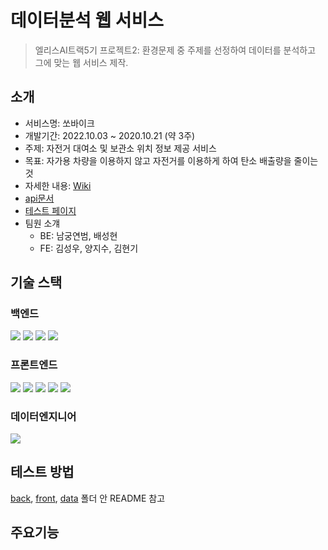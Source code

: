 # 데이터분석 웹 서비스
> 엘리스AI트랙5기 프로젝트2: 환경문제 중 주제를 선정하여 데이터를 분석하고 그에 맞는 웹 서비스 제작.

## 소개
- 서비스명: 쏘바이크
- 개발기간: 2022.10.03 ~ 2020.10.21 (약 3주) 
- 주제: 자전거 대여소 및 보관소 위치 정보 제공 서비스
- 목표: 자가용 차량을 이용하지 않고 자전거를 이용하게 하여 탄소 배출량을 줄이는 것
- 자세한 내용: [Wiki](https://kdt-gitlab.elice.io/ai_track/class05/data_project/team03/-/wikis/%EC%97%98%EB%A6%AC%EC%8A%A4%ED%94%84%EB%A1%9C%EC%A0%9D%ED%8A%B82-3%ED%8C%80-%EC%9E%84%EC%8B%9C-%EA%B8%B0%ED%9A%8D%EC%84%9C)
- [api문서](https://www.notion.so/elice/157ecab66df34fd6908ede22d2ac8435?v=3888a43655f342f28c791d14577a8a80)
- [테스트 페이지](http://kdt-ai5-team03.elicecoding.com)
- 팀원 소걔
  - BE: 남궁연범, 배성현
  - FE: 김성우, 양지수, 김현기

## 기술 스택

### 백엔드
<div> 
  <img src="https://img.shields.io/badge/javascript-F7DF1E?style=for-the-badge&logo=javascript&logoColor=black">
  <img src="https://img.shields.io/badge/node.js-339933?style=for-the-badge&logo=Node.js&logoColor=white">
  <img src="https://img.shields.io/badge/express-000000?style=for-the-badge&logo=express&logoColor=white">
  <img src="https://img.shields.io/badge/mongoDB-47A248?style=for-the-badge&logo=MongoDB&logoColor=white">
</div>

### 프론트엔드
<div> 
  <img src="https://img.shields.io/badge/html5-E34F26?style=for-the-badge&logo=html5&logoColor=white"> 
  <img src="https://img.shields.io/badge/css-1572B6?style=for-the-badge&logo=css3&logoColor=white"> 
  <img src="https://img.shields.io/badge/javascript-F7DF1E?style=for-the-badge&logo=javascript&logoColor=black"> 
  <img src="https://img.shields.io/badge/react-61DAFB?style=for-the-badge&logo=react&logoColor=black"> 
  <img src="https://img.shields.io/badge/bootstrap-7952B3?style=for-the-badge&logo=bootstrap&logoColor=white">
</div>

### 데이터엔지니어
<div>
  <img src="https://img.shields.io/badge/jupyter notebook-F37626?style=for-the-badge&logo=jupyter notebook&logoColor=white">
</div>

## 테스트 방법
[back](https://kdt-gitlab.elice.io/ai_track/class05/data_project/team03/-/tree/master/back), [front](https://kdt-gitlab.elice.io/ai_track/class05/data_project/team03/-/tree/master/front), [data]() 폴더 안 README 참고

## 주요기능
